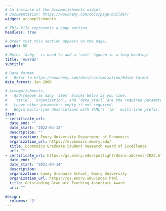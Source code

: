 ```yaml
---
# An instance of the Accomplishments widget.
# Documentation: https://wowchemy.com/docs/page-builder/
widget: accomplishments

# This file represents a page section.
headless: true

# Order that this section appears on the page.
weight: 50

# Note: `&shy;` is used to add a 'soft' hyphen in a long heading.
title: 'Awards'
subtitle:

# Date format
#   Refer to https://wowchemy.com/docs/customization/#date-format
date_format: Jan 2006

# Accomplishments.
#   Add/remove as many `item` blocks below as you like.
#   `title`, `organization`, and `date_start` are the required parameters.
#   Leave other parameters empty if not required.
#   Begin multi-line descriptions with YAML's `|2-` multi-line prefix.
item:
- certificate_url: 
  date_end: ""
  date_start: "2022-04-13"
  description: ""
  organization: Emory University Department of Economics
  organization_url: https://economics.emory.edu/
  title: Economics Graduate Student Research Award of Excellence
  url: ""
- certificate_url: https://gs.emory.edu/spotlight/deans-address-2022.html
  date_end: ""
  date_start: "2021-04-14"
  description:
  organization: Laney Graduate School, Emory University
  organization_url: https://gs.emory.edu/index.html
  title: Outstanding Graduate Teaching Associate Award
  url: ""

design:
  columns: '2' 
---
```

